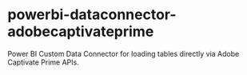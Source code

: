 # powerbi-dataconnector-adobecaptivateprime
Power BI Custom Data Connector for loading tables directly via Adobe Captivate Prime APIs.
